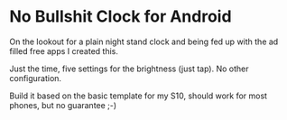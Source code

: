 # No Bullshit Clock for Android

On the lookout for a plain night stand clock and being fed up with the ad filled free apps I created this.

Just the time, five settings for the brightness (just tap). No other configuration.

Build it based on the basic template for my S10, should work for most phones, but no guarantee ;-)

